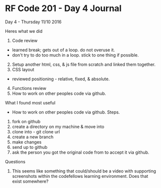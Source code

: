 # RF Code 201 - Day 4 Journal

Day 4 - Thursday 11/10 2016

Heres what we did
1. Code review
- learned break; gets out of a loop. do not overuse it.
- don't try to do too much in a loop. stick to one thing if possible.
2. Setup another html, css, & js file from scratch and linked them together.
3. CSS layout
- reviewed positioning - relative, fixed, & absolute.
4. Functions review
5. How to work on other peoples code via github.

What I found most useful
- How to work on other peoples code via github.
Steps.
1. fork on github
2. create a directory on my machine & move into
3. clone into - git clone url
4. create a new branch
5. make changes
6. send up to github
7. ask the person you got the original code from to accept it via github.

Questions
1. This seems like something that could/should be a video with supporting screenshots within the codefellows learning environment. Does that exist somewhere?

